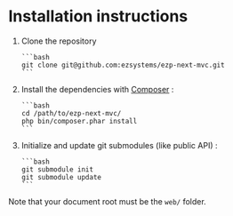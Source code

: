 # Installation instructions

1. Clone the repository

       ```bash
       git clone git@github.com:ezsystems/ezp-next-mvc.git
       ```
2. Install the dependencies with [Composer](http://getcomposer.org) :

       ```bash
       cd /path/to/ezp-next-mvc/
       php bin/composer.phar install
       ```
3. Initialize and update git submodules (like public API) :

       ```bash
       git submodule init
       git submodule update
       ```

Note that your document root must be the `web/` folder.

